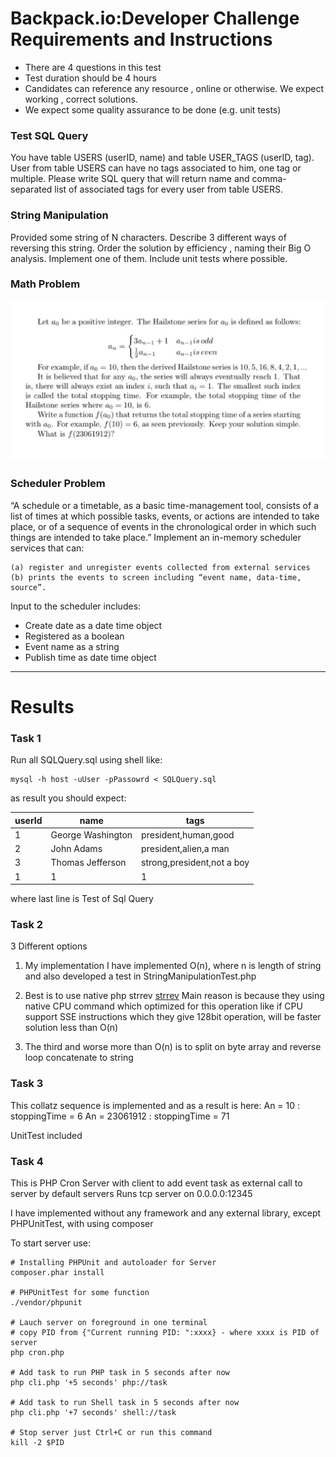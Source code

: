 # Backpack.io: ​ Developer Challenge Requirements and Instructions
* There are 4 questions in this test
* Test duration should be 4 hours
* Candidates can reference any resource , online or otherwise. We expect working , correct solutions.
* We expect some quality assurance to be done (e.g. unit tests)

### Test SQL Query
You have table USERS (userID, name) and table USER_TAGS (userID, tag). 
User from table USERS can have no tags associated to him, one tag or multiple. 
Please write SQL query that will return name and comma-separated list 
of associated tags for every user from table USERS.

### String Manipulation
Provided some string of N characters. 
Describe 3 different ways of reversing this string. 
Order the solution by efficiency , naming their Big O analysis. 
Implement one of them. Include unit tests where possible.

### Math Problem
![Math Question](./mathquestion.png)
 
### Scheduler Problem
“A schedule or a timetable, as a basic time-management tool, 
consists of a list of times at which possible tasks, events, or actions are intended to take place, 
or of a sequence of events in the chronological order in which such things are intended to take place.”
Implement an in-memory scheduler services that can:
```
(a) register and unregister events collected from external services 
(b) prints the events to screen including “event name, data-time, source”.
```
Input to the scheduler includes:
- Create date as a date time object
- Registered as a boolean
- Event name as a string
- Publish time as date time object

---

# Results

### Task 1
Run all SQLQuery.sql using shell like:
```
mysql -h host -uUser -pPassowrd < SQLQuery.sql
```
as result you should expect:

userId|name|tags
----------- | ------------ | --------------
1|George Washington|president,human,good
2|John Adams|president,alien,a man
3|Thomas Jefferson|strong,president,not a boy
1|1|1

where last line is Test of Sql Query

### Task 2
3 Different options
1. My implementation
I have implemented O(n), where n is length of string
and also developed a test in StringManipulationTest.php

2. Best is to use native php strrev
[strrev](https://github.com/php/php-src/blob/a555cc0b3d4f745e6d0bb8c595de400a0c728827/ext/standard/string.c#L3332) 
Main reason is because they using native CPU command which optimized for this operation like
if CPU support SSE instructions which they give 128bit operation, will be faster solution less than O(n) 

3. The third and worse more than O(n) is to split on byte array and reverse loop concatenate to string

### Task 3
This collatz sequence is implemented and as a result is here:
An = 10 : stoppingTime = 6
An = 23061912 : stoppingTime = 71

UnitTest included

### Task 4
This is PHP Cron Server with client to add event task as external call to server
by default servers Runs tcp server on 0.0.0.0:12345

I have implemented without any framework and any external library, except PHPUnitTest, with using composer 


To start server use:
```
# Installing PHPUnit and autoloader for Server
composer.phar install

# PHPUnitTest for some function 
./vendor/phpunit

# Lauch server on foreground in one terminal
# copy PID from {"Current running PID: ":xxxx} - where xxxx is PID of server
php cron.php

# Add task to run PHP task in 5 seconds after now
php cli.php '+5 seconds' php://task

# Add task to run Shell task in 5 seconds after now
php cli.php '+7 seconds' shell://task

# Stop server just Ctrl+C or run this command 
kill -2 $PID 
```
